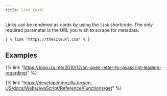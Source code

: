 ```yaml
---
title: Link Card 
---
```


Links can be rendered as cards by using the `link` shortcode. The only required parameter is the URL you wish to scrape for metadata.

```html
{ % link "https://thesiteurl.com" % }
```

## Examples

{% link "https://blog.izs.me/2010/12/an-open-letter-to-javascript-leaders-regarding/" %}

{% link "https://developer.mozilla.org/en-US/docs/Web/JavaScript/Reference/Functions/get" %}

